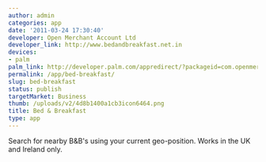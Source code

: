 ```yaml
---
author: admin
categories: app
date: '2011-03-24 17:30:40'
developer: Open Merchant Account Ltd
developer_link: http://www.bedandbreakfast.net.in
devices: 
- palm
palm_link: http://developer.palm.com/appredirect/?packageid=com.openmerchantaccount.bedandbreakfast
permalink: /app/bed-breakfast/
slug: bed-breakfast
status: publish
targetMarket: Business
thumb: /uploads/v2/4d8b1400a1cb3icon6464.png
title: Bed & Breakfast
type: app
---
```


Search for nearby B&amp;B's using your current geo-position. Works in the UK and Ireland only.